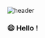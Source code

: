 
![header](https://capsule-render.vercel.app/api?type=slice&color=D3D3D3&height=300&section=header&text=KangMin%20Jung%20&fontAlign=80&fontSize=40&fontColor=474747&animation=twinkling)







<h3 align="left">
 😄 Hello ! 
  
  
  

  
  
  
<!--
**Raziel-JKM/Raziel-JKM** is a ✨ _special_ ✨ repository because its `README.md` (this file) appears on your GitHub profile.

Here are some ideas to get you started:

- 🔭 I’m currently working on ...
- 🌱 I’m currently learning ...
- 👯 I’m looking to collaborate on ...
- 🤔 I’m looking for help with ...
- 💬 Ask me about ...
- 📫 How to reach me: ...
- 😄 Pronouns: ...
- ⚡ Fun fact: ...
-->
